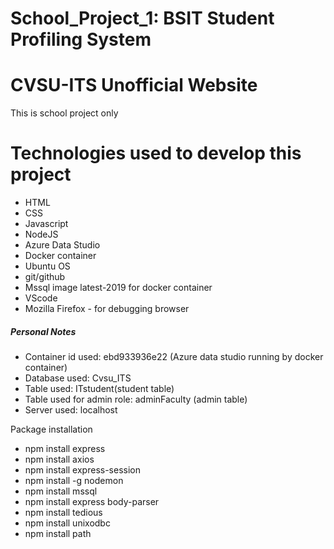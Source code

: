 # School_Project_1: BSIT Student Profiling System
# CVSU-ITS Unofficial Website
This is school project only

# Technologies used to develop this project
* HTML
* CSS
* Javascript
* NodeJS
* Azure Data Studio
* Docker container
* Ubuntu OS
* git/github
* Mssql image latest-2019 for docker container
* VScode
* Mozilla Firefox - for debugging browser


##### Personal Notes ####### 
* Container id used: ebd933936e22 (Azure data studio running by docker container)
* Database used: Cvsu_ITS
* Table used: ITstudent(student table)
* Table used for admin role: adminFaculty (admin table)
* Server used: localhost


Package installation
* npm install express
* npm install axios
* npm install express-session
* npm install -g nodemon
* npm install mssql
* npm install express body-parser
* npm install tedious
* npm install unixodbc
* npm install path
